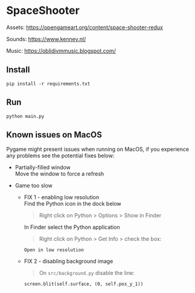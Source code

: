 # SpaceShooter

Assets: https://opengameart.org/content/space-shooter-redux

Sounds: https://www.kenney.nl/

Music: https://oblidivmmusic.blogspot.com/

## Install   
    pip install -r requirements.txt
  
## Run
    python main.py

## Known issues on MacOS
Pygame might present issues when running on MacOS, if you experience any problems see the potential fixes below:

* Partially-filled window  
    Move the window to force a refresh

* Game too slow
    * FIX 1 - enabling low resolution  
       Find the Python icon in the dock below
        > Right click on Python > Options > Show in Finder

       In Finder select the Python application
       
       >  Right click on Python > Get Info > check the box:

          Open in low resolution
    * FIX 2 - disabling background image
       > On `src/background.py` disable the line: 
           
          screen.blit(self.surface, (0, self.pos_y_1))
